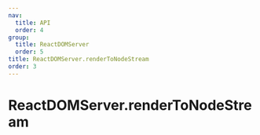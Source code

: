 ```yaml
---
nav:
  title: API
  order: 4
group:
  title: ReactDOMServer
  order: 5
title: ReactDOMServer.renderToNodeStream
order: 3
---
```


# ReactDOMServer.renderToNodeStream
